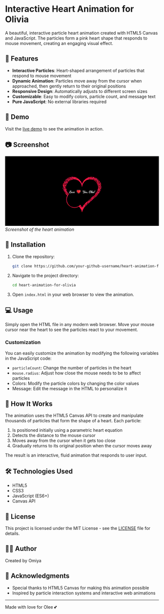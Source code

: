 # Interactive Heart Animation for Olivia


A beautiful, interactive particle heart animation created with HTML5 Canvas and JavaScript. The particles form a pink heart shape that responds to mouse movement, creating an engaging visual effect.

## 🌟 Features

- **Interactive Particles**: Heart-shaped arrangement of particles that respond to mouse movement
- **Dynamic Animation**: Particles move away from the cursor when approached, then gently return to their original positions
- **Responsive Design**: Automatically adjusts to different screen sizes
- **Customizable**: Easy to modify colors, particle count, and message text
- **Pure JavaScript**: No external libraries required

## 🚀 Demo

Visit the [live demo](https://SL-oomiBoy.github.io/Interactive-heart/) to see the animation in action.

## 📷 Screenshot

![Heart Animation Screenshot](screenshot.png)
*Screenshot of the heart animation*

## 🔧 Installation

1. Clone the repository:
   ```bash
   git clone https://github.com/your-github-username/heart-animation-for-olivia.git
   ```

2. Navigate to the project directory:
   ```bash
   cd heart-animation-for-olivia
   ```

3. Open `index.html` in your web browser to view the animation.

## 💻 Usage

Simply open the HTML file in any modern web browser. Move your mouse cursor near the heart to see the particles react to your movement.

### Customization

You can easily customize the animation by modifying the following variables in the JavaScript code:

- `particleCount`: Change the number of particles in the heart
- `mouse.radius`: Adjust how close the mouse needs to be to affect particles
- Colors: Modify the particle colors by changing the color values
- Message: Edit the message in the HTML to personalize it

## 🔄 How It Works

The animation uses the HTML5 Canvas API to create and manipulate thousands of particles that form the shape of a heart. Each particle:

1. Is positioned initially using a parametric heart equation
2. Detects the distance to the mouse cursor
3. Moves away from the cursor when it gets too close
4. Gradually returns to its original position when the cursor moves away

The result is an interactive, fluid animation that responds to user input.

## 🛠️ Technologies Used

- HTML5
- CSS3
- JavaScript (ES6+)
- Canvas API

## 📝 License

This project is licensed under the MIT License - see the [LICENSE](LICENSE) file for details.

## 👨‍💻 Author

Created by Omiya

## 🙏 Acknowledgments

- Special thanks to HTML5 Canvas for making this animation possible
- Inspired by particle interaction systems and interactive web animations

---

Made with love for Olee 💕
